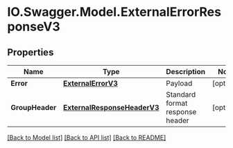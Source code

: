 # IO.Swagger.Model.ExternalErrorResponseV3
## Properties

Name | Type | Description | Notes
------------ | ------------- | ------------- | -------------
**Error** | [**ExternalErrorV3**](ExternalErrorV3.md) | Payload | [optional] 
**GroupHeader** | [**ExternalResponseHeaderV3**](ExternalResponseHeaderV3.md) | Standard format response header | [optional] 

[[Back to Model list]](../README.md#documentation-for-models) [[Back to API list]](../README.md#documentation-for-api-endpoints) [[Back to README]](../README.md)

